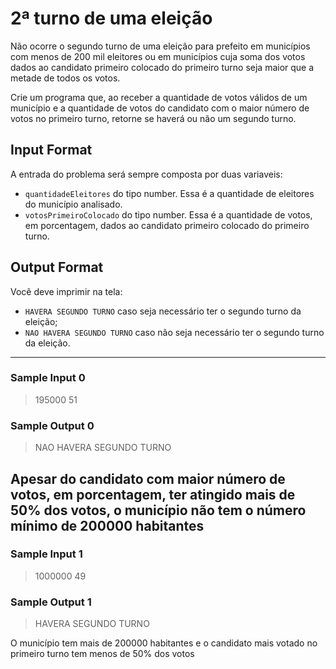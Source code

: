 # 2ª turno de uma eleição

Não ocorre o segundo turno de uma eleição para prefeito em municípios com menos de 200 mil eleitores ou em municípios cuja soma dos votos dados ao candidato primeiro colocado do primeiro turno seja maior que a metade de todos os votos.

Crie um programa que, ao receber a quantidade de votos válidos de um município e a quantidade de votos do candidato com o maior número de votos no primeiro turno, retorne se haverá ou não um segundo turno.

## Input Format

A entrada do problema será sempre composta por duas variaveis:

- `quantidadeEleitores` do tipo number. Essa é a quantidade de eleitores do município analisado.
- `votosPrimeiroColocado` do tipo number. Essa é a quantidade de votos, em porcentagem, dados ao candidato primeiro colocado do primeiro turno.


## Output Format

Você deve imprimir na tela:

- `HAVERA SEGUNDO TURNO` caso seja necessário ter o segundo turno da eleição;
- `NAO HAVERA SEGUNDO TURNO` caso não seja necessário ter o segundo turno da eleição.

---
### Sample Input 0
> 195000 51

### Sample Output 0
> NAO HAVERA SEGUNDO TURNO

Apesar do candidato com maior número de votos, em porcentagem, ter atingido mais de 50% dos votos, o município não tem o número mínimo de 200000 habitantes
---
### Sample Input 1
> 1000000 49

### Sample Output 1
> HAVERA SEGUNDO TURNO

O município tem mais de 200000 habitantes e o candidato mais votado no primeiro turno tem menos de 50% dos votos